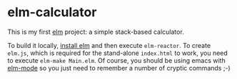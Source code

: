 # elm-calculator

This is my first [elm](http://elm-lang.org/) project: a simple
stack-based calculator.

To build it locally, [install elm](http://elm-lang.org/install) and
then execute `elm-reactor`. To create `elm.js`, which is required for
the stand-alone `index.html` to work, you need to execute `elm-make
Main.elm`. Of course, you should be using emacs with
[elm-mode](https://github.com/jcollard/elm-mode) so you just need to
remember a number of cryptic commands ;-)

